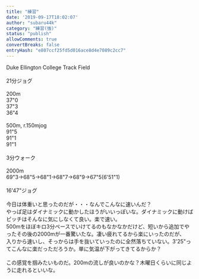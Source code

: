 ```yaml
---
title: "練習"
date: '2019-09-17T18:02:07'
author: "subaru44k"
category: "練習(強)"
status: "publish"
allowComments: true
convertBreaks: false
entryHash: "e807ccf25fd5d016ace8d4e7089c2cc7"
---
```

Duke Ellington College Track Field<br>
<br>
21分ジョグ<br>
<br>
200m<br>
37"0<br>
37"3<br>
36"4<br>
<br>
500m, r.150mjog<br>
91"5<br>
91"1<br>
91"1<br>
<br>
3分ウォーク<br>
<br>
2000m<br>
69"3→68"5→68"1→68"7→68"9→67"5(6'51"1)<br>
<br>
16'47"ジョグ<br>
<br>
今日は体重いと思ったのだが・・・なんでこんなに速いんだ？<br>
やっぱ足はダイナミックに動かしたほうがいいっぽいな。ダイナミックに動けばピッチはそんなに気にしなくて良い。楽で速い。<br>
500mをほぼキロ3分ペースでいけてるのもなかなかだけど、短いから追加でやったその後の2000mが一番驚いたな。凄い疲れてるから楽にいったのだが、<br>
入りから速いし、そっからは手を抜いていったのに全然落ちていない。3'25"ってこんなに楽だっただろうか。単に気温が下がってきてるからか？<br>
<br>
この感覚を掴みたいものだ。200mの流しが良いのかな？木曜日くらいに同じように走れるといいな。
